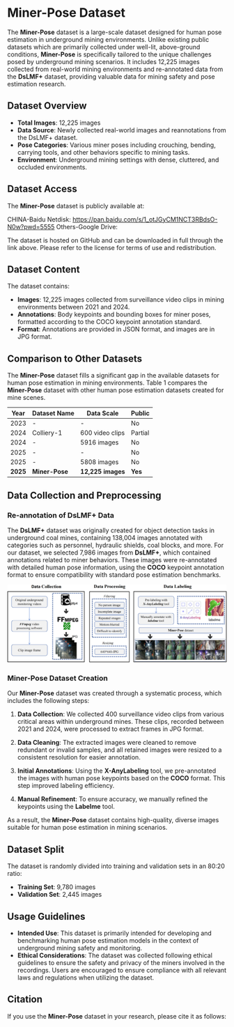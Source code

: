 # Miner-Pose Dataset

The **Miner-Pose** dataset is a large-scale dataset designed for human pose estimation in underground mining environments. Unlike existing public datasets which are primarily collected under well-lit, above-ground conditions, **Miner-Pose** is specifically tailored to the unique challenges posed by underground mining scenarios. It includes 12,225 images collected from real-world mining environments and re-annotated data from the **DsLMF+** dataset, providing valuable data for mining safety and pose estimation research.

## Dataset Overview

- **Total Images**: 12,225 images
- **Data Source**: Newly collected real-world images and reannotations from the DsLMF+ dataset.
- **Pose Categories**: Various miner poses including crouching, bending, carrying tools, and other behaviors specific to mining tasks.
- **Environment**: Underground mining settings with dense, cluttered, and occluded environments.

## Dataset Access

The **Miner-Pose** dataset is publicly available at:

CHINA-Baidu Netdisk: https://pan.baidu.com/s/1_otJGyCM1NCT3RBdsO-N0w?pwd=5555
Others-Google Drive:

The dataset is hosted on GitHub and can be downloaded in full through the link above. Please refer to the license for terms of use and redistribution.

## Dataset Content

The dataset contains:

- **Images**: 12,225 images collected from surveillance video clips in mining environments between 2021 and 2024.
- **Annotations**: Body keypoints and bounding boxes for miner poses, formatted according to the COCO keypoint annotation standard.
- **Format**: Annotations are provided in JSON format, and images are in JPG format.

## Comparison to Other Datasets

The **Miner-Pose** dataset fills a significant gap in the available datasets for human pose estimation in mining environments. Table 1 compares the **Miner-Pose** dataset with other human pose estimation datasets created for mine scenes.

| Year | Dataset Name | Data Scale  | Public |
|------|--------------|-------------|--------|
| 2023 | -            | -           | No     |
| 2024 | Colliery-1   | 600 video clips | Partial |
| 2024 | -            | 5916 images | No     |
| 2025 | -            | -           | No     |
| 2025 | -            | 5808 images | No     |
| **2025** | **Miner-Pose** | **12,225 images** | **Yes** |

## Data Collection and Preprocessing

### Re-annotation of DsLMF+ Data

The **DsLMF+** dataset was originally created for object detection tasks in underground coal mines, containing 138,004 images annotated with categories such as personnel, hydraulic shields, coal blocks, and more. For our dataset, we selected 7,986 images from **DsLMF+**, which contained annotations related to miner behaviors. These images were re-annotated with detailed human pose information, using the **COCO** keypoint annotation format to ensure compatibility with standard pose estimation benchmarks.

![DsLMF+ Re-annotation Process](https://github.com/ITVR-lab/Miner-Pose/blob/main/process.png)

### Miner-Pose Dataset Creation

Our **Miner-Pose** dataset was created through a systematic process, which includes the following steps:

1. **Data Collection**: We collected 400 surveillance video clips from various critical areas within underground mines. These clips, recorded between 2021 and 2024, were processed to extract frames in JPG format.
   
2. **Data Cleaning**: The extracted images were cleaned to remove redundant or invalid samples, and all retained images were resized to a consistent resolution for easier annotation.

3. **Initial Annotations**: Using the **X-AnyLabeling** tool, we pre-annotated the images with human pose keypoints based on the **COCO** format. This step improved labeling efficiency.

4. **Manual Refinement**: To ensure accuracy, we manually refined the keypoints using the **Labelme** tool.

As a result, the **Miner-Pose** dataset contains high-quality, diverse images suitable for human pose estimation in mining scenarios.

## Dataset Split

The dataset is randomly divided into training and validation sets in an 80:20 ratio:

- **Training Set**: 9,780 images
- **Validation Set**: 2,445 images

## Usage Guidelines

- **Intended Use**: This dataset is primarily intended for developing and benchmarking human pose estimation models in the context of underground mining safety and monitoring.
- **Ethical Considerations**: The dataset was collected following ethical guidelines to ensure the safety and privacy of the miners involved in the recordings. Users are encouraged to ensure compliance with all relevant laws and regulations when utilizing the dataset.

## Citation

If you use the **Miner-Pose** dataset in your research, please cite it as follows:

